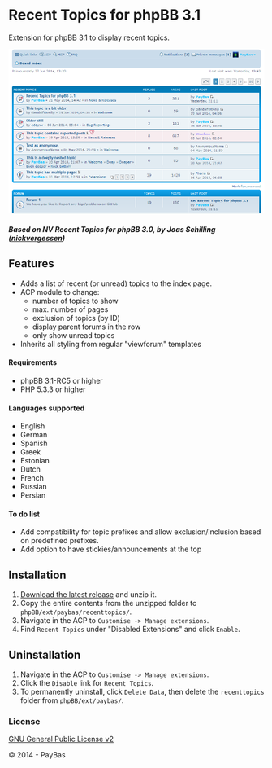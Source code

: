Recent Topics for phpBB 3.1
============

Extension for phpBB 3.1 to display recent topics.

![Screenshot](screenshot.png)

##### Based on NV Recent Topics for phpBB 3.0, by Joas Schilling ([nickvergessen](https://github.com/nickvergessen))


## Features
- Adds a list of recent (or unread) topics to the index page.
- ACP module to change:
  - number of topics to show
  - max. number of pages
  - exclusion of topics (by ID)
  - display parent forums in the row
  - only show unread topics
- Inherits all styling from regular "viewforum" templates

#### Requirements
- phpBB 3.1-RC5 or higher
- PHP 5.3.3 or higher

#### Languages supported
- English
- German
- Spanish
- Greek
- Estonian
- Dutch
- French
- Russian
- Persian

#### To do list
- Add compatibility for topic prefixes and allow exclusion/inclusion based on predefined prefixes.
- Add option to have stickies/announcements at the top

## Installation
1. [Download the latest release](https://github.com/PayBas/RecentTopics/releases) and unzip it.
2. Copy the entire contents from the unzipped folder to `phpBB/ext/paybas/recenttopics/`.
3. Navigate in the ACP to `Customise -> Manage extensions`.
4. Find `Recent Topics` under "Disabled Extensions" and click `Enable`.

## Uninstallation
1. Navigate in the ACP to `Customise -> Manage extensions`.
2. Click the `Disable` link for `Recent Topics`.
3. To permanently uninstall, click `Delete Data`, then delete the `recenttopics` folder from `phpBB/ext/paybas/`.

### License
[GNU General Public License v2](http://opensource.org/licenses/GPL-2.0)

© 2014 - PayBas